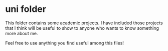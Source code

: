 # uni folder

This folder contains some academic projects. I have included those projects that I think will be useful to show to anyone who wants to know something more about me.

Feel free to use anything you find useful among this files!

